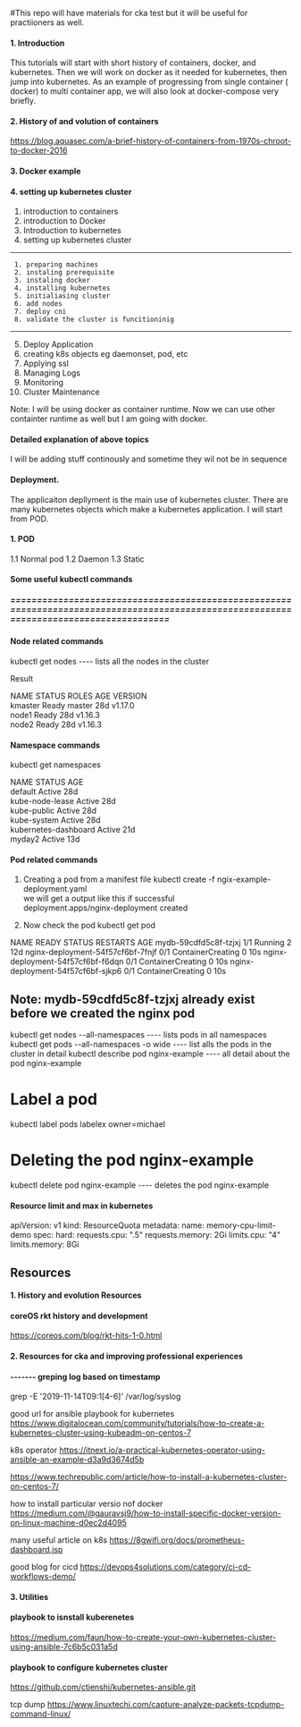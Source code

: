#This repo will have materials for cka test but it will be useful for practiioners as well. 

#### 1. Introduction 
This tutorials will start with short history of containers, docker, and kubernetes. Then we will work on docker as it needed for kubernetes, then jump into kubernetes. As an example of progressing from single container ( docker) to multi container app, we will also look at docker-compose very briefly. 

#### 2. History of and volution of containers
https://blog.aquasec.com/a-brief-history-of-containers-from-1970s-chroot-to-docker-2016


#### 3. Docker example 


#### 4. setting up kubernetes cluster
1. introduction to containers
2. introduction to Docker 
3. Introduction to kubernetes
4. setting up kubernetes cluster

---
     1. preparing machines
     2. instaling prerequisite
     3. instaling docker 
     4. installing kubernetes 
     5. initialiasing cluster
     6. add nodes
     7. deploy cni 
     8. validate the cluster is funcitioninig 
 ---
5. Deploy Application 
6. creating k8s objects eg daemonset, pod, etc
7. Applying ssl 
8. Managing Logs
9. Monitoring 
10. Cluster Maintenance


Note: I will be using docker as container runtime. Now we can use other containter runtime as well but I am going with docker. 

#### Detailed explanation of above topics

I will be adding stuff continously and sometime they wil not be in sequence

#### Deployment. 
The applicaiton depllyment is the main use of kubernetes cluster. There are many kubernetes objects which make a kubernetes application. I will start from POD.

#### 1. POD
1.1 Normal pod
1.2 Daemon
1.3 Static 


#### Some useful kubectl commands 

##### ========================================================================================================================================


#### Node related commands 
kubectl get nodes                       	----	lists all the nodes in the cluster


Result

NAME      STATUS   ROLES    AGE   VERSION \
kmaster   Ready    master   28d   v1.17.0 \
node1     Ready    <none>   28d   v1.16.3 \
node2     Ready    <none>   28d   v1.16.3
	

#### Namespace commands 
kubectl get namespaces

NAME                   STATUS   AGE \
default                Active   28d \
kube-node-lease        Active   28d \
kube-public            Active   28d \
kube-system            Active   28d \
kubernetes-dashboard   Active   21d \
myday2                 Active   13d

	

#### Pod related commands
1. Creating a pod from a manifest file 
kubectl create -f ngix-example-deployment.yaml \
we will get a output like this if successful \
deployment.apps/nginx-deployment created

2. Now check the pod 
kubectl get pod

NAME                                READY   STATUS              RESTARTS   AGE
mydb-59cdfd5c8f-tzjxj               1/1     Running             2          12d
nginx-deployment-54f57cf6bf-7fnjf   0/1     ContainerCreating   0          10s
nginx-deployment-54f57cf6bf-f6dqn   0/1     ContainerCreating   0          10s
nginx-deployment-54f57cf6bf-sjkp6   0/1     ContainerCreating   0          10s

Note: mydb-59cdfd5c8f-tzjxj already exist before we created the nginx pod
---
kubectl get nodes --all-namespaces 		----	lists pods in all namespaces
kubectl get pods --all-namespaces -o wide	----	list alls the pods in the cluster in detail
kubectl describe pod nginx-example		----	all detail about the pod nginx-example
# Label a pod
 kubectl label pods labelex owner=michael
# Deleting the pod nginx-example 
kubectl delete pod nginx-example 			----	deletes the pod nginx-example


#### Resource limit and max in kubernetes

apiVersion: v1
kind: ResourceQuota
metadata:
  name: memory-cpu-limit-demo
spec:
  hard:
    requests.cpu: ".5"
    requests.memory: 2Gi
    limits.cpu: "4"
    limits.memory: 8Gi
    



## Resources

#### 1. History and evolution Resources
#### coreOS rkt history and development 
https://coreos.com/blog/rkt-hits-1-0.html

#### 2. Resources for cka and improving professional experiences

#### ------- greping log based on timestamp
grep -E '2019-11-14T09:1[4-6]' /var/log/syslog

good url for ansible playbook for kubernetes \
https://www.digitalocean.com/community/tutorials/how-to-create-a-kubernetes-cluster-using-kubeadm-on-centos-7

k8s operator
https://itnext.io/a-practical-kubernetes-operator-using-ansible-an-example-d3a9d3674d5b

https://www.techrepublic.com/article/how-to-install-a-kubernetes-cluster-on-centos-7/

how to install particular versio nof docker
https://medium.com/@gauravsj9/how-to-install-specific-docker-version-on-linux-machine-d0ec2d4095

many useful article on k8s
https://8gwifi.org/docs/prometheus-dashboard.jsp

good blog for cicd
https://devops4solutions.com/category/ci-cd-workflows-demo/


#### 3. Utilities 
#### playbook to isnstall kuberenetes
https://medium.com/faun/how-to-create-your-own-kubernetes-cluster-using-ansible-7c6b5c031a5d 
#### playbook to configure kubernetes cluster
https://github.com/ctienshi/kubernetes-ansible.git

tcp dump
https://www.linuxtechi.com/capture-analyze-packets-tcpdump-command-linux/
